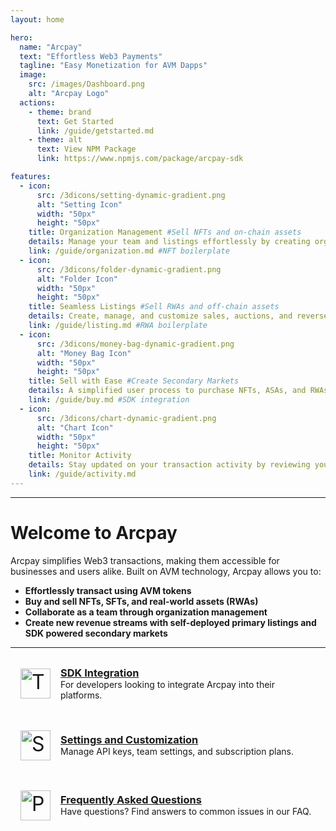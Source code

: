 ```yaml
---
layout: home

hero:
  name: "Arcpay"
  text: "Effortless Web3 Payments"
  tagline: "Easy Monetization for AVM Dapps"
  image:
    src: /images/Dashboard.png
    alt: "Arcpay Logo"
  actions:
    - theme: brand
      text: Get Started
      link: /guide/getstarted.md
    - theme: alt
      text: View NPM Package
      link: https://www.npmjs.com/package/arcpay-sdk

features:
  - icon:
      src: /3dicons/setting-dynamic-gradient.png 
      alt: "Setting Icon"
      width: "50px" 
      height: "50px" 
    title: Organization Management #Sell NFTs and on-chain assets
    details: Manage your team and listings effortlessly by creating organizations and assigning roles.
    link: /guide/organization.md #NFT boilerplate
  - icon:
      src: /3dicons/folder-dynamic-gradient.png 
      alt: "Folder Icon"
      width: "50px" 
      height: "50px"  
    title: Seamless Listings #Sell RWAs and off-chain assets
    details: Create, manage, and customize sales, auctions, and reverse auctions for any asset.
    link: /guide/listing.md #RWA boilerplate
  - icon:
      src: /3dicons/money-bag-dynamic-gradient.png 
      alt: "Money Bag Icon"
      width: "50px" 
      height: "50px"  
    title: Sell with Ease #Create Secondary Markets
    details: A simplified user process to purchase NFTs, ASAs, and RWAs in a secure, decentralized environment.
    link: /guide/buy.md #SDK integration
  - icon:
      src: /3dicons/chart-dynamic-gradient.png 
      alt: "Chart Icon"
      width: "50px" 
      height: "50px"  
    title: Monitor Activity
    details: Stay updated on your transaction activity by reviewing your sales and purchases.
    link: /guide/activity.md
---
```

---

# Welcome to Arcpay

Arcpay simplifies Web3 transactions, making them accessible for businesses and users alike. Built on AVM technology, Arcpay allows you to:

- **Effortlessly transact using AVM tokens**
- **Buy and sell NFTs, SFTs, and real-world assets (RWAs)**
- **Collaborate as a team through organization management**
- **Create new revenue streams with self-deployed primary listings and SDK powered secondary markets**

---

<div class="vp-feature">
  <div class="vp-feature-icon">
  <img src="/3dicons/tool-dynamic-gradient.png" alt="Tool Icon" class="icon-image" />
  </div>
  <div class="vp-feature-content">
    <h3><a href="./integrations">SDK Integration</a></h3>
    <p>For developers looking to integrate Arcpay into their platforms.</p>
  </div>
</div>

<div class="vp-feature">
  <div class="vp-feature-icon">
  <img src="/3dicons/setting-dynamic-gradient.png" alt="Setting Icon" class="icon-image" />
  </div>
  <div class="vp-feature-content">
    <h3><a href="/settings">Settings and Customization</a></h3>
    <p>Manage API keys, team settings, and subscription plans.</p>
  </div>
</div>

<div class="vp-feature">
  <div class="vp-feature-icon">
  <img src="/3dicons/puzzle-dynamic-gradient.png" alt="Puzzle Icon" class="icon-image" />
  </div>
  <div class="vp-feature-content">
    <h3><a href="/faq">Frequently Asked Questions</a></h3>
    <p>Have questions? Find answers to common issues in our FAQ.</p>
  </div>
</div>

<style>
.vp-feature {
  display: flex;
  align-items: center;
  background-color: var(--vp-c-bg-soft);
  border-radius: 8px;
  padding: 16px;
  margin-bottom: 16px;
}

.vp-feature-icon {
  font-size: 2rem;
  margin-right: 16px;
}

.vp-feature-content h3 {
  margin: 0;
}

.vp-feature-content p {
  margin: 0;
}

/* CSS to increase the hero image size */
.VPHomeHero-image {
  max-width: 400px; /* Adjust as needed */
  width: 100%;
}

/* CSS to adjust the image size for the hero */
.VPImage.image-src {
  max-width: 500px !important;  /* Increase the maximum width */
  height: auto;     /* Maintain aspect ratio */
  margin: 0 auto;   /* Center the image */
  display: block;   /* Ensure it's treated as a block-level element */
  border-radius: 12px;

  /* New properties for the transparent border */
  border: 0px solid transparent;  /* Add a 5px transparent border */
  box-shadow: 0 0 0 7px rgba(255, 255, 255, 0.2); /* Optional: Adds an outline or effect around the image */
}

.icon-image {
  width: 48px; /* Adjust the size as needed */
  height: auto;
}
</style>
